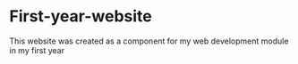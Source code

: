 # First-year-website
This website was created as a component for my web development module in my first year
